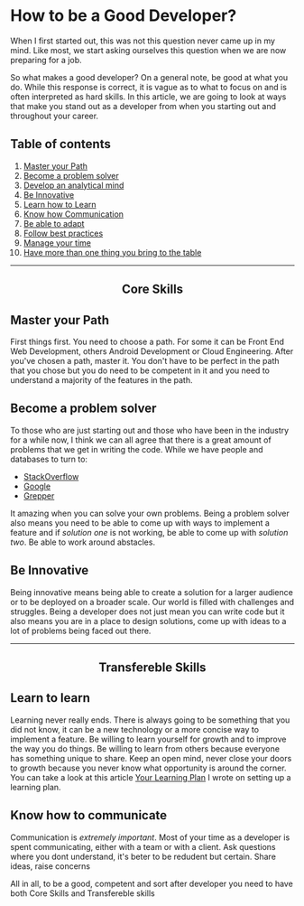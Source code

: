 # How to be a Good Developer?

When I first started out, this was not this question never came up in my mind. Like most, we start asking ourselves this question when we are now preparing for a job. 

So what makes a good developer? On a general note, be good at what you do. While this response is correct, it is vague as to what to focus on and is often interpreted as hard skills. In this article, we are going to look at ways that make you stand out as a developer from when you starting out and throughout your career.

## Table of contents
1. [Master your Path](#path)
1. [Become a problem solver](#solving)
1. [Develop an analytical mind](#analytics)
1. [Be Innovative](#innovative)
1. [Learn how to Learn](#learn-to-learn)
1. [Know how Communication](#communication)
1. [Be able to adapt](#adapt)
1. [Follow best practices](#best-practices)
1. [Manage your time](#manage-time)
1. [Have more than one thing you bring to the table](#more-things)

---

<h2 id="core-skills" align="center">Core Skills</h2>
<h2 id="path">Master your Path</h2>

First things first. You need to choose a path. For some it can be Front End Web Development, others Android Development or Cloud Engineering. After you've chosen a path, master it. You don't have to be perfect in the path that you chose but you do need to be competent in it and you need to understand a majority of the features in the path. 

<h2 id="solving">Become a problem solver</h2>
To those who are just starting out and those who have been in the industry for a while now, I think we can all agree that there is a great amount of problems that we get in writing the code. While we have people and databases to turn to:

- [StackOverflow](https://www.stackoverflow.com) 
- [Google](https://www.google.com)
- [Grepper](https://www.grepper.com)

It amazing when you can solve your own problems. Being a problem solver also means you need to be able to come up with ways to implement a feature and if *solution one* is not working, be able to come up with *solution two*. Be able to work around abstacles.

<h2 id="innovative">Be Innovative</h2>
Being innovative means being able to create a solution for a larger audience or to be deployed on a broader scale. 
Our world is filled with challenges and struggles. Being a developer does not just mean you can write code but it also means you are in a place to design solutions, come up with ideas to a lot of problems being faced out there. 

---

<h2 id="transferable-skills" align="center">Transfereble Skills</h2>

<h2 id="learn-to-learn">Learn to learn</h2>

Learning never really ends. There is always going to be something that you did not know, it can be a new technology or a more concise way to implement a feature. Be willing to learn yourself for growth and to improve the way you do things. Be willing to learn from others because everyone has something unique to share. Keep an open mind, never close your doors to growth because you never know what opportunity is around the corner. You can take a look at this article [Your Learning Plan](https://dev.to/matthewrungwe/your-learning-plan-4dp8) I wrote on setting up a learning plan.

<h2>Know how to communicate</h2>

Communication is *extremely important*. Most of your time as a developer is spent communicating, either with a team or with a client. Ask questions where you dont understand, it's beter to be redudent but certain. Share ideas, raise concerns

All in all, to be a good, competent and sort after developer you need to have both Core Skills and Transfereble skills

